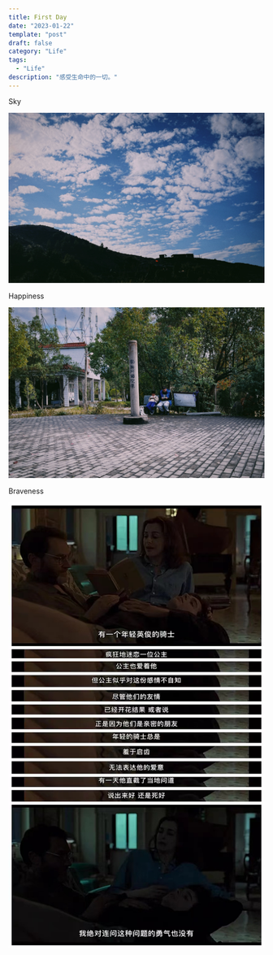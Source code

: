```yaml
---
title: First Day
date: "2023-01-22"
template: "post"
draft: false
category: "Life"
tags:
  - "Life"
description: "感受生命中的一切。"
---
```


Sky

![sky](./230122_sky.JPG)

Happiness

![happiness](./230122_happiness.JPG)

Braveness

![braveness](./230122_braveness.jpg)

